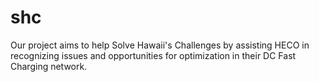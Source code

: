 # shc
Our project aims to help Solve Hawaii's Challenges by assisting HECO in recognizing issues and opportunities for optimization in their DC Fast Charging network.
